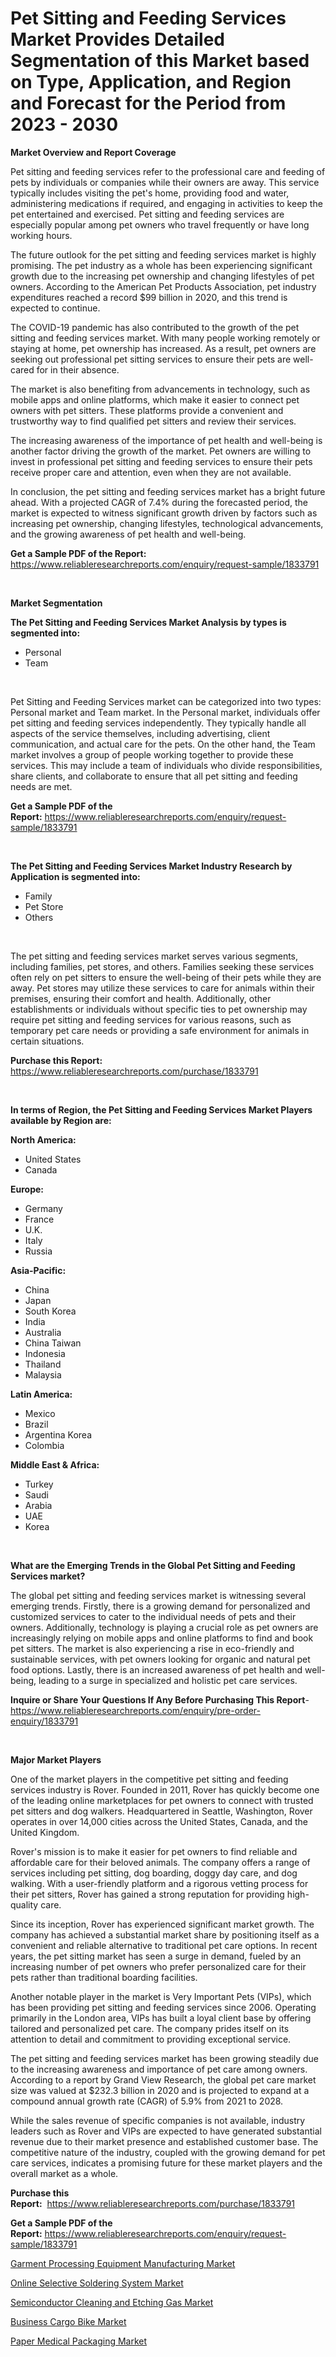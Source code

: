 <p><h1>Pet Sitting and Feeding Services Market Provides Detailed Segmentation of this Market based on Type, Application, and Region and Forecast for the Period from 2023 - 2030</h1></p><p><strong>Market Overview and Report Coverage</strong></p>
<p><p>Pet sitting and feeding services refer to the professional care and feeding of pets by individuals or companies while their owners are away. This service typically includes visiting the pet's home, providing food and water, administering medications if required, and engaging in activities to keep the pet entertained and exercised. Pet sitting and feeding services are especially popular among pet owners who travel frequently or have long working hours.</p><p>The future outlook for the pet sitting and feeding services market is highly promising. The pet industry as a whole has been experiencing significant growth due to the increasing pet ownership and changing lifestyles of pet owners. According to the American Pet Products Association, pet industry expenditures reached a record $99 billion in 2020, and this trend is expected to continue.</p><p>The COVID-19 pandemic has also contributed to the growth of the pet sitting and feeding services market. With many people working remotely or staying at home, pet ownership has increased. As a result, pet owners are seeking out professional pet sitting services to ensure their pets are well-cared for in their absence.</p><p>The market is also benefiting from advancements in technology, such as mobile apps and online platforms, which make it easier to connect pet owners with pet sitters. These platforms provide a convenient and trustworthy way to find qualified pet sitters and review their services.</p><p>The increasing awareness of the importance of pet health and well-being is another factor driving the growth of the market. Pet owners are willing to invest in professional pet sitting and feeding services to ensure their pets receive proper care and attention, even when they are not available.</p><p>In conclusion, the pet sitting and feeding services market has a bright future ahead. With a projected CAGR of 7.4% during the forecasted period, the market is expected to witness significant growth driven by factors such as increasing pet ownership, changing lifestyles, technological advancements, and the growing awareness of pet health and well-being.</p></p>
<p><strong>Get a Sample PDF of the Report:</strong> <a href="https://www.reliableresearchreports.com/enquiry/request-sample/1833791">https://www.reliableresearchreports.com/enquiry/request-sample/1833791</a></p>
<p>&nbsp;</p>
<p><strong>Market Segmentation</strong></p>
<p><strong>The Pet Sitting and Feeding Services Market Analysis by types is segmented into:</strong></p>
<p><ul><li>Personal</li><li>Team</li></ul></p>
<p>&nbsp;</p>
<p><p>Pet Sitting and Feeding Services market can be categorized into two types: Personal market and Team market. In the Personal market, individuals offer pet sitting and feeding services independently. They typically handle all aspects of the service themselves, including advertising, client communication, and actual care for the pets. On the other hand, the Team market involves a group of people working together to provide these services. This may include a team of individuals who divide responsibilities, share clients, and collaborate to ensure that all pet sitting and feeding needs are met.</p></p>
<p><strong>Get a Sample PDF of the Report:</strong>&nbsp;<a href="https://www.reliableresearchreports.com/enquiry/request-sample/1833791">https://www.reliableresearchreports.com/enquiry/request-sample/1833791</a></p>
<p>&nbsp;</p>
<p><strong>The Pet Sitting and Feeding Services Market Industry Research by Application is segmented into:</strong></p>
<p><ul><li>Family</li><li>Pet Store</li><li>Others</li></ul></p>
<p>&nbsp;</p>
<p><p>The pet sitting and feeding services market serves various segments, including families, pet stores, and others. Families seeking these services often rely on pet sitters to ensure the well-being of their pets while they are away. Pet stores may utilize these services to care for animals within their premises, ensuring their comfort and health. Additionally, other establishments or individuals without specific ties to pet ownership may require pet sitting and feeding services for various reasons, such as temporary pet care needs or providing a safe environment for animals in certain situations.</p></p>
<p><strong>Purchase this Report:</strong>&nbsp; <a href="https://www.reliableresearchreports.com/purchase/1833791">https://www.reliableresearchreports.com/purchase/1833791</a></p>
<p>&nbsp;</p>
<p><strong>In terms of Region, the Pet Sitting and Feeding Services Market Players available by Region are:</strong></p>
<p>
    <p> <strong> North America: </strong>
        <ul>
            <li>United States</li>
            <li>Canada</li>
        </ul>
        </p> 
    <p> <strong> Europe: </strong>
        <ul>
            <li>Germany</li>
            <li>France</li>
            <li>U.K.</li>
            <li>Italy</li>
            <li>Russia</li>
        </ul>
        </p> 
    <p> <strong> Asia-Pacific: </strong>
        <ul>
            <li>China</li>
            <li>Japan</li>
            <li>South Korea</li>
            <li>India</li>
            <li>Australia</li>
            <li>China Taiwan</li>
            <li>Indonesia</li>
            <li>Thailand</li>
            <li>Malaysia</li>
        </ul>
        </p> 
    <p> <strong> Latin America: </strong>
        <ul>
            <li>Mexico</li>
            <li>Brazil</li>
            <li>Argentina Korea</li>
            <li>Colombia</li>
        </ul>
        </p> 
    <p> <strong> Middle East & Africa: </strong>
        <ul>
            <li>Turkey</li>
            <li>Saudi</li>
            <li>Arabia</li>
            <li>UAE</li>
            <li>Korea</li>
        </ul>
    </p>
    </p>
<p>&nbsp;</p>
<p><strong>What are the Emerging Trends in the Global Pet Sitting and Feeding Services market?</strong></p>
<p><p>The global pet sitting and feeding services market is witnessing several emerging trends. Firstly, there is a growing demand for personalized and customized services to cater to the individual needs of pets and their owners. Additionally, technology is playing a crucial role as pet owners are increasingly relying on mobile apps and online platforms to find and book pet sitters. The market is also experiencing a rise in eco-friendly and sustainable services, with pet owners looking for organic and natural pet food options. Lastly, there is an increased awareness of pet health and well-being, leading to a surge in specialized and holistic pet care services.</p></p>
<p><strong>Inquire or Share Your Questions If Any Before Purchasing This Report</strong>- <a href="https://www.reliableresearchreports.com/enquiry/pre-order-enquiry/1833791">https://www.reliableresearchreports.com/enquiry/pre-order-enquiry/1833791</a></p>
<p>&nbsp;</p>
<p><strong>Major Market Players</strong></p>
<p><p>One of the market players in the competitive pet sitting and feeding services industry is Rover. Founded in 2011, Rover has quickly become one of the leading online marketplaces for pet owners to connect with trusted pet sitters and dog walkers. Headquartered in Seattle, Washington, Rover operates in over 14,000 cities across the United States, Canada, and the United Kingdom.</p><p>Rover's mission is to make it easier for pet owners to find reliable and affordable care for their beloved animals. The company offers a range of services including pet sitting, dog boarding, doggy day care, and dog walking. With a user-friendly platform and a rigorous vetting process for their pet sitters, Rover has gained a strong reputation for providing high-quality care.</p><p>Since its inception, Rover has experienced significant market growth. The company has achieved a substantial market share by positioning itself as a convenient and reliable alternative to traditional pet care options. In recent years, the pet sitting market has seen a surge in demand, fueled by an increasing number of pet owners who prefer personalized care for their pets rather than traditional boarding facilities.</p><p>Another notable player in the market is Very Important Pets (VIPs), which has been providing pet sitting and feeding services since 2006. Operating primarily in the London area, VIPs has built a loyal client base by offering tailored and personalized pet care. The company prides itself on its attention to detail and commitment to providing exceptional service.</p><p>The pet sitting and feeding services market has been growing steadily due to the increasing awareness and importance of pet care among owners. According to a report by Grand View Research, the global pet care market size was valued at $232.3 billion in 2020 and is projected to expand at a compound annual growth rate (CAGR) of 5.9% from 2021 to 2028.</p><p>While the sales revenue of specific companies is not available, industry leaders such as Rover and VIPs are expected to have generated substantial revenue due to their market presence and established customer base. The competitive nature of the industry, coupled with the growing demand for pet care services, indicates a promising future for these market players and the overall market as a whole.</p></p>
<p><strong>Purchase this Report:</strong>&nbsp;&nbsp;<a href="https://www.reliableresearchreports.com/purchase/1833791">https://www.reliableresearchreports.com/purchase/1833791</a></p>
<p></p>
<p><strong>Get a Sample PDF of the Report:</strong>&nbsp;<a href="https://www.reliableresearchreports.com/enquiry/request-sample/1833791">https://www.reliableresearchreports.com/enquiry/request-sample/1833791</a></p>
<p><p><a href="https://medium.com/@staceyhilll3626/garment-processing-equipment-manufacturing-market-analysis-and-sze-forecasted-for-period-from-2023-357a2b729910">Garment Processing Equipment Manufacturing Market</a></p><p><a href="https://github.com/scarol104/Market-Research-Report-List-1/blob/main/online-selective-soldering-system-market.md">Online Selective Soldering System Market</a></p><p><a href="https://github.com/dzharov81/Market-Research-Report-List-1/blob/main/semiconductor-cleaning-and-etching-gas-market.md">Semiconductor Cleaning and Etching Gas Market</a></p><p><a href="https://www.linkedin.com/pulse/business-cargo-bike-market-size-growth-forecast-from-2023-ztczc/">Business Cargo Bike Market</a></p><p><a href="https://www.linkedin.com/pulse/paper-medical-packaging-market-share-amp-new-trends-analysis-cpm0c/">Paper Medical Packaging Market</a></p></p>